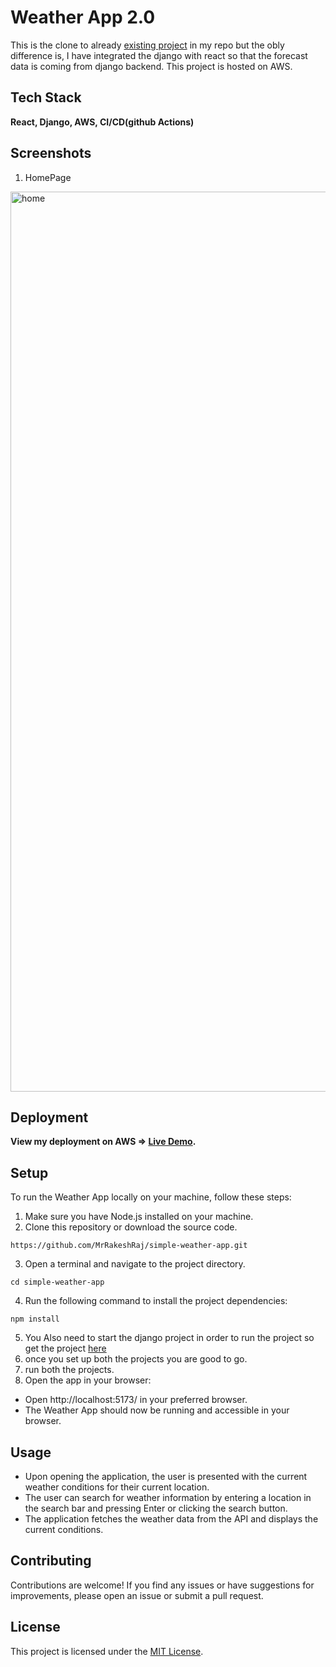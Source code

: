 # Weather App 2.0
This is the clone to already [existing project](https://github.com/MrRakeshRaj/simple-weather-app) in my repo but the obly difference is, I have integrated the django with react so that the forecast data is coming from django backend. This project is hosted on AWS.

## Tech Stack
**React, Django, AWS, CI/CD(github Actions)**


## Screenshots
1. HomePage
<img width="1440" alt="home" src="https://github.com/MrRakeshRaj/simple-weather-app/assets/76464379/d4c0778d-8071-43eb-bf35-d722318c8497">

## Deployment
**View my deployment on AWS => [Live Demo](http://15.206.194.239).**

## Setup
To run the Weather App locally on your machine, follow these steps:
1.	Make sure you have Node.js installed on your machine.
2.	Clone this repository or download the source code.
```
https://github.com/MrRakeshRaj/simple-weather-app.git
```
3. Open a terminal and navigate to the project directory.
```
cd simple-weather-app
```
4. Run the following command to install the project dependencies:
```
npm install
```
5. You Also need to start the django project in order to run the project so get the project [here](https://github.com/MrRakeshRaj/backend-django-weather-app)
6. once you set up both the projects you are good to go.
7. run both the projects.
8. Open the app in your browser:
- Open http://localhost:5173/ in your preferred browser.
- The Weather App should now be running and accessible in your browser.

## Usage
- Upon opening the application, the user is presented with the current weather conditions for their current location.
- The user can search for weather information by entering a location in the search bar and pressing Enter or clicking the search button.
- The application fetches the weather data from the API and displays the current conditions.


## Contributing
Contributions are welcome! If you find any issues or have suggestions for improvements, please open an issue or submit a pull request.


## License
This project is licensed under the [MIT License](https://github.com/MrRakeshRaj/simple-weather-app/blob/main/LICENSE).

